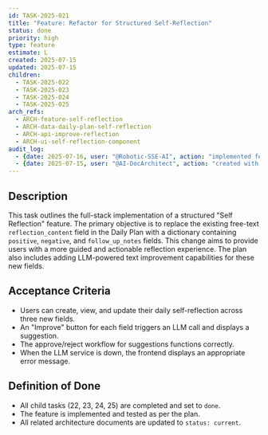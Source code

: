 ```yaml
---
id: TASK-2025-021
title: "Feature: Refactor for Structured Self-Reflection"
status: done
priority: high
type: feature
estimate: L
created: 2025-07-15
updated: 2025-07-15
children:
  - TASK-2025-022
  - TASK-2025-023
  - TASK-2025-024
  - TASK-2025-025
arch_refs:
  - ARCH-feature-self-reflection
  - ARCH-data-daily-plan-self-reflection
  - ARCH-api-improve-reflection
  - ARCH-ui-self-reflection-component
audit_log:
  - {date: 2025-07-16, user: "@Robotic-SSE-AI", action: "implemented feature and set status to done"}
  - {date: 2025-07-15, user: "@AI-DocArchitect", action: "created with status ready"}
---
```

## Description
This task outlines the full-stack implementation of a structured "Self Reflection" feature. The primary objective is to replace the existing free-text `reflection_content` field in the Daily Plan with a dictionary containing `positive`, `negative`, and `follow_up_notes` fields. This change aims to provide users with a more guided and actionable reflection experience. The plan also includes adding LLM-powered text improvement capabilities for these new fields.

## Acceptance Criteria
- Users can create, view, and update their daily self-reflection across three new fields.
- An "Improve" button for each field triggers an LLM call and displays a suggestion.
- The approve/reject workflow for suggestions functions correctly.
- When the LLM service is down, the frontend displays an appropriate error message.

## Definition of Done
- All child tasks (22, 23, 24, 25) are completed and set to `done`.
- The feature is implemented and tested as per the plan.
- All related architecture documents are updated to `status: current`.
